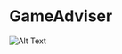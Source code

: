 # GameAdviser

![Alt Text](https://www.google.com/url?sa=i&url=https%3A%2F%2Ftenor.com%2Fview%2Fkirbo-gif-18598276&psig=AOvVaw3IHqWuXFXKLeQC2cSDiqsl&ust=1679133787975000&source=images&cd=vfe&ved=0CA8QjRxqFwoTCOiByPna4v0CFQAAAAAdAAAAABAE)
